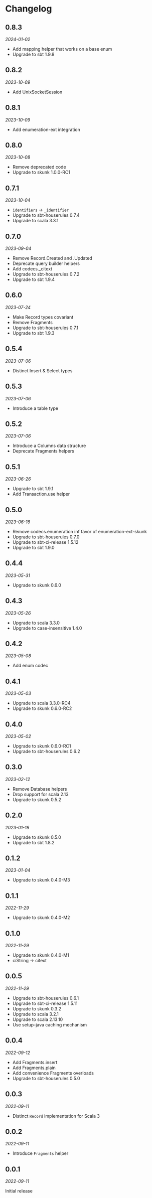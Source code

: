 # Changelog

## 0.8.3

_2024-01-02_

* Add mapping helper that works on a base enum
* Upgrade to sbt 1.9.8

## 0.8.2

_2023-10-09_

* Add UnixSocketSession

## 0.8.1

_2023-10-09_

* Add enumeration-ext integration

## 0.8.0

_2023-10-08_

* Remove deprecated code
* Upgrade to skunk 1.0.0-RC1

## 0.7.1

_2023-10-04_

* `identifiers` -> `_identifier`
* Upgrade to sbt-houserules 0.7.4
* Upgrade to scala 3.3.1

## 0.7.0

_2023-09-04_

* Remove Record.Created and .Updated
* Deprecate query builder helpers
* Add codecs._citext
* Upgrade to sbt-houserules 0.7.2
* Upgrade to sbt 1.9.4

## 0.6.0

_2023-07-24_

* Make Record types covariant
* Remove Fragments
* Upgrade to sbt-houserules 0.7.1
* Upgrade to sbt 1.9.3

## 0.5.4

_2023-07-06_

* Distinct Insert & Select types

## 0.5.3

_2023-07-06_

* Introduce a table type

## 0.5.2

_2023-07-06_

* Introduce a Columns data structure
* Deprecate Fragments helpers

## 0.5.1

_2023-06-26_

* Upgrade to sbt 1.9.1
* Add Transaction.use helper

## 0.5.0

_2023-06-16_

* Remove codecs.enumeration inf favor of enumeration-ext-skunk
* Upgrade to sbt-houserules 0.7.0
* Upgrade to sbt-ci-release 1.5.12
* Upgrade to sbt 1.9.0

## 0.4.4

_2023-05-31_

* Upgrade to skunk 0.6.0

## 0.4.3

_2023-05-26_

* Upgrade to scala 3.3.0
* Upgrade to case-insensitive 1.4.0

## 0.4.2

_2023-05-08_

* Add enum codec

## 0.4.1

_2023-05-03_

* Upgrade to scala 3.3.0-RC4
* Upgrade to skunk 0.6.0-RC2

## 0.4.0

_2023-05-02_

* Upgrade to skunk 0.6.0-RC1
* Upgrade to sbt-houserules 0.6.2

## 0.3.0

_2023-02-12_

* Remove Database helpers
* Drop support for scala 2.13
* Upgrade to skunk 0.5.2

## 0.2.0

_2023-01-18_

* Upgrade to skunk 0.5.0
* Upgrade to sbt 1.8.2

## 0.1.2

_2023-01-04_

* Upgrade to skunk 0.4.0-M3

## 0.1.1

_2022-11-29_

* Upgrade to skunk 0.4.0-M2

## 0.1.0

_2022-11-29_

* Upgrade to skunk 0.4.0-M1
* ciString -> citext

## 0.0.5

_2022-11-29_

* Upgrade to sbt-houserules 0.6.1
* Upgrade to sbt-ci-release 1.5.11
* Upgrade to skunk 0.3.2
* Upgrade to scala 3.2.1
* Upgrade to scala 2.13.10
* Use setup-java caching mechanism

## 0.0.4

_2022-09-12_

* Add Fragments.insert
* Add Fragments.plain
* Add convenience Fragments overloads
* Upgrade to sbt-houserules 0.5.0

## 0.0.3

_2022-09-11_

* Distinct `Record` implementation for Scala 3

## 0.0.2

_2022-09-11_

* Introduce `Fragments` helper

## 0.0.1

_2022-09-11_

Initial release